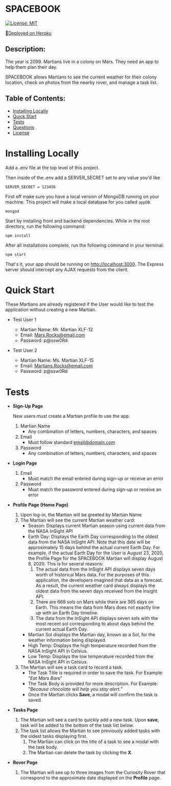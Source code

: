 # SPACEBOOK
[![License: MIT](https://img.shields.io/badge/License-MIT-yellow.svg)](https://opensource.org/licenses/MIT)

🚀[Deployed on Heroku](https://spacebook-mars.herokuapp.com/)

## Description:  
 The year is 2099. Martians live in a colony on Mars. They need an app to help them plan their day. 
 
SPACEBOOK allows Martians to see the current weather for their colony location, check on photos from the nearby rover, and manage a task list. 

    
## Table of Contents:
* [Installing Locally](#installing-locally)
* [Quick Start](#quick-start)
* [Tests](#tests)
* [Questions](#questions)
* [License](#license-info)

# Installing Locally

Add a .env file at the top level of this project.

Then inside of the .env add a SERVER_SECRET set to any value you'd like

```
SERVER_SECRET = 123456
```

First off make sure you have a local version of MongoDB running on your machine. This project will make a local database for you called `appDB`.

```
mongod
```

Start by installing front and backend dependencies. While in the root directory, run the following command:

```
npm install
```

After all installations complete, run the following command in your terminal:

```
npm start
```

That's it, your app should be running on <http://localhost:3000>. The Express server should intercept any AJAX requests from the client.

# Quick Start
These Martians are already registered if the User would like to test the application without creating a new Martian. 

* Test User 1

    * Martian Name: Mr. Martian XLF-12
    * Email: Mars.Rocks@email.com
    * Password: p@ssw0Rd

* Test User 2

    * Martian Name: Ms. Martian XLF-15
    * Email: Martians.Rocks@email.com
    * Password: p@ssw0Rd

# Tests
* **Sign-Up Page** 

    New users must create a Martian profile to use the app. 
    1. Martian Name
        * Any combination of letters, numbers, characters, and spaces
    2. Email 
        * Must follow standard email@domain.com
    3. Password 
        * Any combination of letters, numbers, characters, and spaces
* **Login Page**
    1. Email 
        * Must match the email entered during sign-up or receive an error
    2. Password
        * Must match the password entered during sign-up or receive an error
* **Profile Page (Home Page)**
    1. Upon log-in, the Martian will be greeted by Martian Name
    2. The Martian will see the current Martian weather card:
        * Season: Displays current Martian season using current data from the NASA InSight API
        * Earth Day: Displays the Earth Day corresponding to the oldest data from the NASA InSight API. Note that this date will be approximately 15 days behind the actual current Earth Day. For example, if the actual Earth Day for the User is August 23, 2020, the Profile Page for the SPACEBOOK Martian will display August 8, 2020. This is for several reasons:
            1. The actual data from the InSight API displays seven days worth of historical Mars data. For the purposes of this application, the developers imagined that data as a forecast. As a result, the current weather card always displays the oldest data from the seven days received from the Insight API. 
            2. There are 668 sols on Mars while there are 365 days on Earth. This means the data from Mars does not exactly line up with an Earth Day timeline. 
            3. The data from the InSight API displays seven sols with the most recent sol corresponding to about  days behind the current actual Earth Day. 
        * Martian Sol displays the Martian day, known as a Sol, for the weather information being displayed. 
        * High Temp: Displays the high temperature recorded from the NASA InSight API in Celsius. 
        * Low Temp: Displays the low temperature recorded from the NASA InSight API in Celsius. 
    3. The Martian will see a task card to record a task. 
        * The Task Title is required in order to save the task. For Example: "*Eat Mars Bars*"
        * The Task Body is provided for more description. For Example: "*Because chocolate will help you stay alert.*"
        * Once the Martian clicks **Save**, a modal will confirm the task is saved.
* **Tasks Page**
    1. The Martian will see a card to quickly add a new task. Upon **save**, task will be added to the bottom of the task list below. 
    2. The task list allows the Martian to see previously added tasks with the oldest tasks displaying first. 
        1. The Martian can click on the title of a task to see a modal with the task body. 
        2. The Martian can delete the task by clicking the **X**.
* **Rover Page**
    1. The Martian will see up to three images from the Curiosity Rover that correspond to the approximate date displayed on the **Profile** page.

 